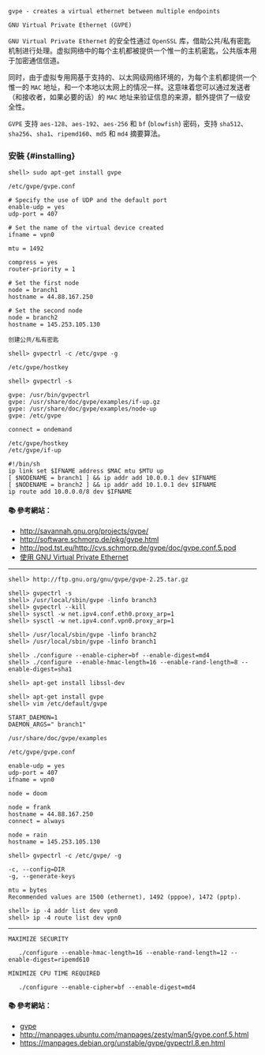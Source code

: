 `gvpe - creates a virtual ethernet between multiple endpoints`

`GNU Virtual Private Ethernet (GVPE)`

`GNU Virtual Private Ethernet` 的安全性通过 `OpenSSL` 库，借助公共/私有密匙机制进行处理。虚拟网络中的每个主机都被提供一个惟一的主机密匙，公共版本用于加密通信信道。

同时，由于虚拟专用网基于支持的、以太网级网络环境的，为每个主机都提供一个惟一的 `MAC` 地址，和一个本地以太网上的情况一样。这意味着您可以通过发送者（和接收者，如果必要的话）的 `MAC` 地址来验证信息的来源，额外提供了一级安全性。

`GVPE` 支持 `aes-128`、`aes-192`、`aes-256` 和 `bf` (`blowfish`) 密码，支持 `sha512`、`sha256`、`sha1`、`ripemd160`、`md5` 和 `md4` 摘要算法。



### 安裝 {#installing}

```console
shell> sudo apt-get install gvpe
```

`/etc/gvpe/gvpe.conf`
```
# Specify the use of UDP and the default port
enable-udp = yes
udp-port = 407

# Set the name of the virtual device created
ifname = vpn0

mtu = 1492

compress = yes
router-priority = 1

# Set the first node
node = branch1
hostname = 44.88.167.250

# Set the second node
node = branch2
hostname = 145.253.105.130
```

`创建公共/私有密匙`

```console
shell> gvpectrl -c /etc/gvpe -g
```

```
/etc/gvpe/hostkey
```

```console
shell> gvpectrl -s
```

```
gvpe: /usr/bin/gvpectrl
gvpe: /usr/share/doc/gvpe/examples/if-up.gz
gvpe: /usr/share/doc/gvpe/examples/node-up
gvpe: /etc/gvpe
```

```
connect = ondemand
```

```
/etc/gvpe/hostkey
/etc/gvpe/if-up
```

```
#!/bin/sh
ip link set $IFNAME address $MAC mtu $MTU up
[ $NODENAME = branch1 ] && ip addr add 10.0.0.1 dev $IFNAME
[ $NODENAME = branch2 ] && ip addr add 10.1.0.1 dev $IFNAME
ip route add 10.0.0.0/8 dev $IFNAME
```

#### :books: 參考網站：
- http://savannah.gnu.org/projects/gvpe/
- http://software.schmorp.de/pkg/gvpe.html
- http://pod.tst.eu/http://cvs.schmorp.de/gvpe/doc/gvpe.conf.5.pod
- [使用 GNU Virtual Private Ethernet](https://www.ibm.com/developerworks/cn/aix/library/au-gnuvpe/)

---

```console
shell> http://ftp.gnu.org/gnu/gvpe/gvpe-2.25.tar.gz

shell> gvpectrl -s
shell> /usr/local/sbin/gvpe -linfo branch3
shell> gvpectrl --kill
shell> sysctl -w net.ipv4.conf.eth0.proxy_arp=1
shell> sysctl -w net.ipv4.conf.vpn0.proxy_arp=1

shell> /usr/local/sbin/gvpe -linfo branch2
shell> /usr/local/sbin/gvpe -linfo branch1

shell> ./configure --enable-cipher=bf --enable-digest=md4
shell> ./configure --enable-hmac-length=16 --enable-rand-length=8 --enable-digest=sha1

shell> apt-get install libssl-dev
```

```console
shell> apt-get install gvpe
shell> vim /etc/default/gvpe
```

```
START_DAEMON=1
DAEMON_ARGS=" branch1"
```

`/usr/share/doc/gvpe/examples`

`/etc/gvpe/gvpe.conf`
```
enable-udp = yes
udp-port = 407
ifname = vpn0

node = doom

node = frank
hostname = 44.88.167.250
connect = always

node = rain
hostname = 145.253.105.130
```

```
shell> gvpectrl -c /etc/gvpe/ -g
```

```
-c, --config=DIR
-g, --generate-keys
```

```
mtu = bytes
Recommended values are 1500 (ethernet), 1492 (pppoe), 1472 (pptp).
```

```
shell> ip -4 addr list dev vpn0
shell> ip -4 route list dev vpn0
```

---
`MAXIMIZE SECURITY`
```
   ./configure --enable-hmac-length=16 --enable-rand-length=12 --enable-digest=ripemd610
```

`MINIMIZE CPU TIME REQUIRED`
```
   ./configure --enable-cipher=bf --enable-digest=md4
```


#### :books: 參考網站：
- [gvpe](http://ftp.gnu.org/gnu/gvpe/)
- http://manpages.ubuntu.com/manpages/zesty/man5/gvpe.conf.5.html
- https://manpages.debian.org/unstable/gvpe/gvpectrl.8.en.html

